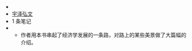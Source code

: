- 
- [宇泽弘文](https://www.amazon.cn/gp/product/3300025968/ref=as_li_qf_sp_asin_tl?ie=UTF8&camp=536&creative=3200&creativeASIN=3300025968&linkCode=as2&tag=llll1-23)
- 1 条笔记
- * 作者用本书串起了经济学发展的一条路，对路上的某些美景做了大篇幅的介绍。
